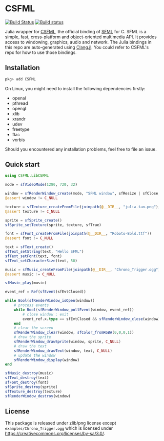 # CSFML

[![Build Status](https://travis-ci.com/JuliaMultimedia/CSFML.jl.svg?branch=master)](https://travis-ci.com/JuliaMultimedia/CSFML.jl)
[![Build status](https://ci.appveyor.com/api/projects/status/qvki9lqu1d5q6nm1?svg=true)](https://ci.appveyor.com/project/JuliaMultimedia/csfml-jl-38st2)


Julia wrapper for [CSFML](https://github.com/SFML/CSFML), the official binding of [SFML](https://github.com/SFML/SFML) for C. SFML is a simple, fast, cross-platform and object-oriented multimedia API. It provides access to windowing, graphics, audio and network. The Julia bindings in this repo are auto-generated using [Clang.jl](https://github.com/JuliaInterop/Clang.jl). You could refer to CSFML's repo for how to use those bindings.

## Installation
```julia
pkg> add CSFML
```
On Linux, you might need to install the following dependencies firstly:

- openal
- pthread
- opengl
- xlib
- xrandr
- udev
- freetype
- flac
- vorbis

Should you encountered any installation problems, feel free to file an issue.

## Quick start

```julia
using CSFML.LibCSFML

mode = sfVideoMode(1280, 720, 32)

window = sfRenderWindow_create(mode, "SFML window", sfResize | sfClose, C_NULL)
@assert window != C_NULL

texture = sfTexture_createFromFile(joinpath(@__DIR__, "julia-tan.png"), C_NULL)
@assert texture != C_NULL

sprite = sfSprite_create()
sfSprite_setTexture(sprite, texture, sfTrue)

font = sfFont_createFromFile(joinpath(@__DIR__, "Roboto-Bold.ttf"))
@assert font != C_NULL

text = sfText_create()
sfText_setString(text, "Hello SFML")
sfText_setFont(text, font)
sfText_setCharacterSize(text, 50)

music = sfMusic_createFromFile(joinpath(@__DIR__, "Chrono_Trigger.ogg"))
@assert music != C_NULL

sfMusic_play(music)

event_ref = Ref(sfEvent(sfEvtClosed))

while Bool(sfRenderWindow_isOpen(window))
    # process events
    while Bool(sfRenderWindow_pollEvent(window, event_ref))
        # close window : exit
        event_ref.x.type == sfEvtClosed && sfRenderWindow_close(window)
    end
    # clear the screen
    sfRenderWindow_clear(window, sfColor_fromRGBA(0,0,0,1))
    # draw the sprite
    sfRenderWindow_drawSprite(window, sprite, C_NULL)
    # draw the text
    sfRenderWindow_drawText(window, text, C_NULL)
    # update the window
    sfRenderWindow_display(window)
end

sfMusic_destroy(music)
sfText_destroy(text)
sfFont_destroy(font)
sfSprite_destroy(sprite)
sfTexture_destroy(texture)
sfRenderWindow_destroy(window)
```

## License
This package is released under zlib/png license except `examples/Chrono_Trigger.ogg` which is
licensed under https://creativecommons.org/licenses/by-sa/3.0/.
